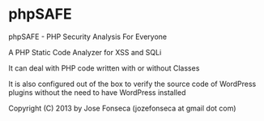 phpSAFE
=======

phpSAFE - PHP Security Analysis For Everyone

A PHP Static Code Analyzer for XSS and SQLi

It can deal with PHP code written with or without Classes

It is also configured out of the box to verify the source code of WordPress plugins without the need to have WordPress installed

Copyright (C) 2013 by Jose Fonseca (jozefonseca at gmail dot com)
